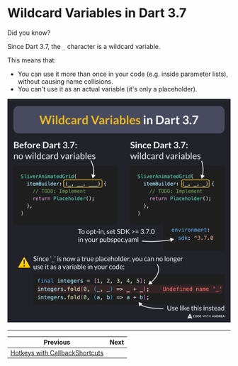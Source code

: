 # Wildcard Variables in Dart 3.7

Did you know?

Since Dart 3.7, the `_` character is a wildcard variable.

This means that: 

- You can use it more than once in your code (e.g. inside parameter lists), without causing name collisions.
- You can't use it as an actual variable (it's only a placeholder).

![](228.png)

<!--
// Before Dart 3.7
SliverAnimatedGrid(
  itemBuilder: (_, __, ___) {
    // TODO: Implement
    return Placeholder();
  }
)

// Since Dart 3.7
SliverAnimatedGrid(
  itemBuilder: (_, _, _) {
    // TODO: Implement
    return Placeholder();
  }
)

# To opt-in, set SDK >= 3.7.0 in your pubspec.yaml
environment:
  sdk: ^3.7.0

// Since ‘_’ is now a true placeholder, you can no longer use it as a variable in your code:
final integers = [1, 2, 3, 4, 5];
integers.fold(0, (_, _) => _ + _); // Undefined name '_'
integers.fold(0, (a, b) => a + b); // Use like this instead

-->

---

| Previous | Next |
| -------- | ---- |
| [Hotkeys with CallbackShortcuts](../0227-hotkeys-callback-shortcuts/index.md) | |

<!-- TWITTER|https://x.com/biz84/status/1889960813726998637 -->
<!-- LINKEDIN|https://www.linkedin.com/posts/andreabizzotto_did-you-know-since-dart-37-the-character-activity-7295726826046320640-5UmP  -->
<!-- BLUESKY|https://bsky.app/profile/codewithandrea.com/post/3li2crz4rw22f -->



